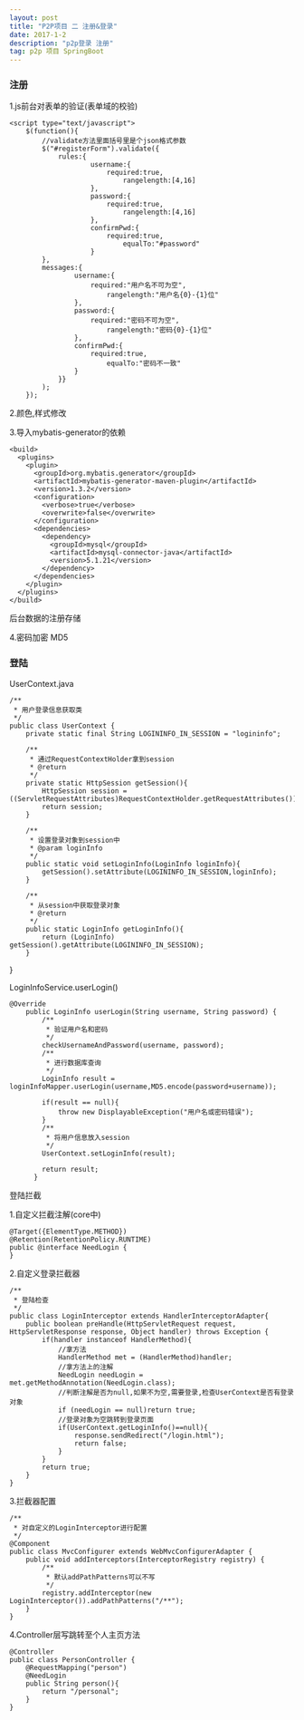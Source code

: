 ```yaml
---
layout: post
title: "P2P项目 二 注册&登录"
date: 2017-1-2
description: "p2p登录 注册"
tag: p2p 项目 SpringBoot
---
```

### 注册

1.js前台对表单的验证(表单域的校验)

    <script type="text/javascript">
    	$(function(){
    	    //validate方法里面括号里是个json格式参数
    	    $("#registerForm").validate({
    	        rules:{
    					username:{
    					    required:true,
    							rangelength:[4,16]
    					},
    					password:{
    					    required:true,
                                rangelength:[4,16]
    					},
    					confirmPwd:{
                            required:true,
                                equalTo:"#password"
    					}
    		},
    		messages:{
                    username:{
                        required:"用户名不可为空",
                            rangelength:"用户名{0}-{1}位"
                    },
                    password:{
                        required:"密码不可为空",
                            rangelength:"密码{0}-{1}位"
                    },
                    confirmPwd:{
                        required:true,
                            equalTo:"密码不一致"
                    }
    			}}
    		);
    	});

2.颜色,样式修改



3.导入mybatis-generator的依赖

    <build>
      <plugins>
        <plugin>
          <groupId>org.mybatis.generator</groupId>
          <artifactId>mybatis-generator-maven-plugin</artifactId>
          <version>1.3.2</version>
          <configuration>
            <verbose>true</verbose>
            <overwrite>false</overwrite>
          </configuration>
          <dependencies>
            <dependency>
              <groupId>mysql</groupId>
              <artifactId>mysql-connector-java</artifactId>
              <version>5.1.21</version>
            </dependency>
          </dependencies>
        </plugin>
      </plugins>
    </build>
后台数据的注册存储

4.密码加密
MD5

### 登陆

UserContext.java

    /**
     * 用户登录信息获取类
     */
    public class UserContext {
        private static final String LOGININFO_IN_SESSION = "logininfo";

        /**
         * 通过RequestContextHolder拿到session
         * @return
         */
        private static HttpSession getSession(){
            HttpSession session = ((ServletRequestAttributes)RequestContextHolder.getRequestAttributes()).getRequest().getSession();
            return session;
        }

        /**
         * 设置登录对象到session中
         * @param loginInfo
         */
        public static void setLoginInfo(LoginInfo loginInfo){
            getSession().setAttribute(LOGININFO_IN_SESSION,loginInfo);
        }

        /**
         * 从session中获取登录对象
         * @return
         */
        public static LoginInfo getLoginInfo(){
            return (LoginInfo) getSession().getAttribute(LOGININFO_IN_SESSION);
        }
}

LoginInfoService.userLogin()

    @Override
        public LoginInfo userLogin(String username, String password) {
            /**
             * 验证用户名和密码
             */
            checkUsernameAndPassword(username, password);
            /**
             * 进行数据库查询
             */
            LoginInfo result = loginInfoMapper.userLogin(username,MD5.encode(password+username));

            if(result == null){
                throw new DisplayableException("用户名或密码错误");
            }
            /**
             * 将用户信息放入session
             */
            UserContext.setLoginInfo(result);

            return result;
          }

登陆拦截

1.自定义拦截注解(core中)

    @Target({ElementType.METHOD})
    @Retention(RetentionPolicy.RUNTIME)
    public @interface NeedLogin {
    }

2.自定义登录拦截器

    /**
     * 登陆检查
     */
    public class LoginInterceptor extends HandlerInterceptorAdapter{
        public boolean preHandle(HttpServletRequest request, HttpServletResponse response, Object handler) throws Exception {
            if(handler instanceof HandlerMethod){
                //拿方法
                HandlerMethod met = (HandlerMethod)handler;
                //拿方法上的注解
                NeedLogin needLogin = met.getMethodAnnotation(NeedLogin.class);
                //判断注解是否为null,如果不为空,需要登录,检查UserContext是否有登录对象
                if (needLogin == null)return true;
                //登录对象为空跳转到登录页面
                if(UserContext.getLoginInfo()==null){
                    response.sendRedirect("/login.html");
                    return false;
                }
            }
            return true;
        }
    }



3.拦截器配置

    /**
     * 对自定义的LoginInterceptor进行配置
     */
    @Component
    public class MvcConfigurer extends WebMvcConfigurerAdapter {
        public void addInterceptors(InterceptorRegistry registry) {
            /**
             * 默认addPathPatterns可以不写
             */
            registry.addInterceptor(new LoginInterceptor()).addPathPatterns("/**");
        }
    }

4.Controller层写跳转至个人主页方法

    @Controller
    public class PersonController {
        @RequestMapping("person")
        @NeedLogin
        public String person(){
            return "/personal";
        }
    }
